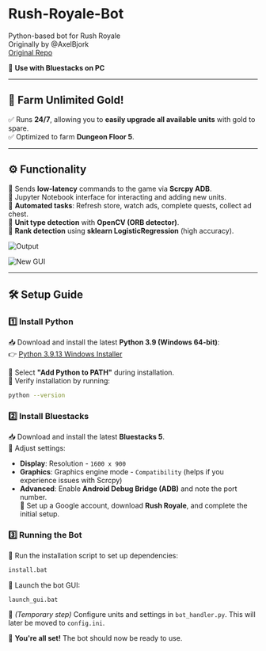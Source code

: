 # Rush-Royale-Bot
Python-based bot for Rush Royale  
Originally by @AxelBjork  
[Original Repo](https://github.com/AxelBjork/Rush-Royale-Bot)

🔹 **Use with Bluestacks on PC**  

---

## 🚀 Farm Unlimited Gold!
✅ Runs **24/7**, allowing you to **easily upgrade all available units** with gold to spare.  
✅ Optimized to farm **Dungeon Floor 5**.  

---

## ⚙️ Functionality  
🔹 Sends **low-latency** commands to the game via **Scrcpy ADB**.  
🔹 Jupyter Notebook interface for interacting and adding new units.  
🔹 **Automated tasks**: Refresh store, watch ads, complete quests, collect ad chest.  
🔹 **Unit type detection** with **OpenCV (ORB detector)**.  
🔹 **Rank detection** using **sklearn LogisticRegression** (high accuracy).  

![Output](https://user-images.githubusercontent.com/71280183/171181226-d680e7ca-729f-4c3d-8fc6-573736371dfb.png)  

![New GUI](https://user-images.githubusercontent.com/71280183/183141310-841b100a-2ddb-4f59-a6d9-4c7789ba72db.png)  

---

## 🛠 Setup Guide  

### 1️⃣ Install Python  
📥 Download and install the latest **Python 3.9 (Windows 64-bit)**:  
👉 [Python 3.9.13 Windows Installer](https://www.python.org/ftp/python/3.9.13/python-3.9.13-amd64.exe)  

🔹 Select **"Add Python to PATH"** during installation.  
🔹 Verify installation by running:  

```sh
python --version
```

### 2️⃣ Install Bluestacks  
📥 Download and install the latest **Bluestacks 5**.  
🔹 Adjust settings:
   - **Display**: Resolution - `1600 x 900`
   - **Graphics**: Graphics engine mode - `Compatibility` (helps if you experience issues with Scrcpy)
   - **Advanced**: Enable **Android Debug Bridge (ADB)** and note the port number.  
🔹 Set up a Google account, download **Rush Royale**, and complete the initial setup.

### 3️⃣ Running the Bot  
🔹 Run the installation script to set up dependencies:  

```sh
install.bat
```

🔹 Launch the bot GUI:  

```sh
launch_gui.bat
```

🔹 *(Temporary step)* Configure units and settings in `bot_handler.py`. This will later be moved to `config.ini`.

🎉 **You're all set!** The bot should now be ready to use.
